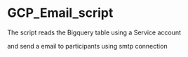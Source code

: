 # GCP_Email_script


The script reads the Bigquery table using a Service account

and send a email to participants using smtp connection
